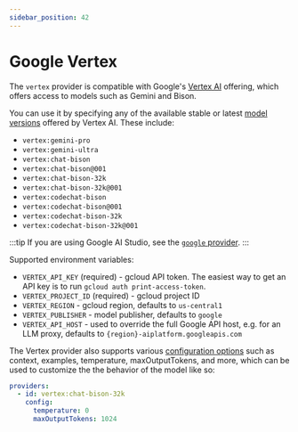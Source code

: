 ```yaml
---
sidebar_position: 42
---
```


# Google Vertex

The `vertex` provider is compatible with Google's [Vertex AI](https://cloud.google.com/vertex-ai) offering, which offers access to models such as Gemini and Bison.

You can use it by specifying any of the available stable or latest [model versions](https://cloud.google.com/vertex-ai/docs/generative-ai/learn/model-versioning) offered by Vertex AI. These include:

- `vertex:gemini-pro`
- `vertex:gemini-ultra`
- `vertex:chat-bison`
- `vertex:chat-bison@001`
- `vertex:chat-bison-32k`
- `vertex:chat-bison-32k@001`
- `vertex:codechat-bison`
- `vertex:codechat-bison@001`
- `vertex:codechat-bison-32k`
- `vertex:codechat-bison-32k@001`

:::tip
If you are using Google AI Studio, see the [`google` provider](/docs/providers/palm).
:::

Supported environment variables:

- `VERTEX_API_KEY` (required) - gcloud API token. The easiest way to get an API key is to run `gcloud auth print-access-token`.
- `VERTEX_PROJECT_ID` (required) - gcloud project ID
- `VERTEX_REGION` - gcloud region, defaults to `us-central1`
- `VERTEX_PUBLISHER` - model publisher, defaults to `google`
- `VERTEX_API_HOST` - used to override the full Google API host, e.g. for an LLM proxy, defaults to `{region}-aiplatform.googleapis.com`

The Vertex provider also supports various [configuration options](https://github.com/promptfoo/promptfoo/blob/main/src/providers/vertex.ts#L7-L22) such as context, examples, temperature, maxOutputTokens, and more, which can be used to customize the the behavior of the model like so:

```yaml
providers:
  - id: vertex:chat-bison-32k
    config:
      temperature: 0
      maxOutputTokens: 1024
```
